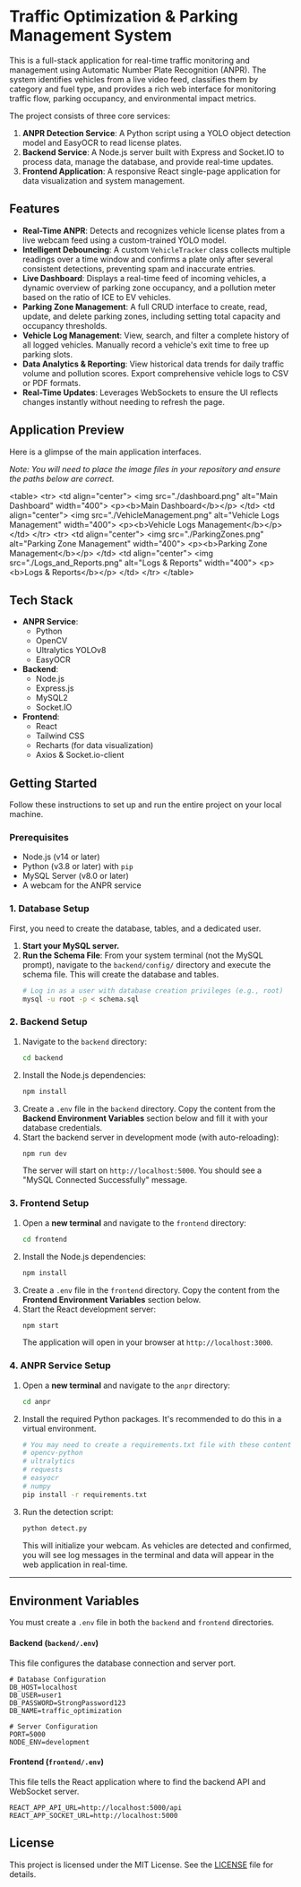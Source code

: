 # Traffic Optimization & Parking Management System

This is a full-stack application for real-time traffic monitoring and management using Automatic Number Plate Recognition (ANPR). The system identifies vehicles from a live video feed, classifies them by category and fuel type, and provides a rich web interface for monitoring traffic flow, parking occupancy, and environmental impact metrics.

The project consists of three core services:

1.  **ANPR Detection Service**: A Python script using a YOLO object detection model and EasyOCR to read license plates.
2.  **Backend Service**: A Node.js server built with Express and Socket.IO to process data, manage the database, and provide real-time updates.
3.  **Frontend Application**: A responsive React single-page application for data visualization and system management.

## Features

  * **Real-Time ANPR**: Detects and recognizes vehicle license plates from a live webcam feed using a custom-trained YOLO model.
  * **Intelligent Debouncing**: A custom `VehicleTracker` class collects multiple readings over a time window and confirms a plate only after several consistent detections, preventing spam and inaccurate entries.
  * **Live Dashboard**: Displays a real-time feed of incoming vehicles, a dynamic overview of parking zone occupancy, and a pollution meter based on the ratio of ICE to EV vehicles.
  * **Parking Zone Management**: A full CRUD interface to create, read, update, and delete parking zones, including setting total capacity and occupancy thresholds.
  * **Vehicle Log Management**: View, search, and filter a complete history of all logged vehicles. Manually record a vehicle's exit time to free up parking slots.
  * **Data Analytics & Reporting**: View historical data trends for daily traffic volume and pollution scores. Export comprehensive vehicle logs to CSV or PDF formats.
  * **Real-Time Updates**: Leverages WebSockets to ensure the UI reflects changes instantly without needing to refresh the page.

## Application Preview

Here is a glimpse of the main application interfaces.

*Note: You will need to place the image files in your repository and ensure the paths below are correct.*

\<table\>
\<tr\>
\<td align="center"\>
\<img src="./dashboard.png" alt="Main Dashboard" width="400"\>
\<p\>\<b\>Main Dashboard\</b\>\</p\>
\</td\>
\<td align="center"\>
\<img src="./VehicleManagement.png" alt="Vehicle Logs Management" width="400"\>
\<p\>\<b\>Vehicle Logs Management\</b\>\</p\>
\</td\>
\</tr\>
\<tr\>
\<td align="center"\>
\<img src="./ParkingZones.png" alt="Parking Zone Management" width="400"\>
\<p\>\<b\>Parking Zone Management\</b\>\</p\>
\</td\>
\<td align="center"\>
\<img src="./Logs\_and\_Reports.png" alt="Logs & Reports" width="400"\>
\<p\>\<b\>Logs & Reports\</b\>\</p\>
\</td\>
\</tr\>
\</table\>

## Tech Stack

  * **ANPR Service**:
      * Python
      * OpenCV
      * Ultralytics YOLOv8
      * EasyOCR
  * **Backend**:
      * Node.js
      * Express.js
      * MySQL2
      * Socket.IO
  * **Frontend**:
      * React
      * Tailwind CSS
      * Recharts (for data visualization)
      * Axios & Socket.io-client

## Getting Started

Follow these instructions to set up and run the entire project on your local machine.

### Prerequisites

  * Node.js (v14 or later)
  * Python (v3.8 or later) with `pip`
  * MySQL Server (v8.0 or later)
  * A webcam for the ANPR service

### 1\. Database Setup

First, you need to create the database, tables, and a dedicated user.

1.  **Start your MySQL server.**
2.  **Run the Schema File**: From your system terminal (not the MySQL prompt), navigate to the `backend/config/` directory and execute the schema file. This will create the database and tables.
    ```bash
    # Log in as a user with database creation privileges (e.g., root)
    mysql -u root -p < schema.sql
    ```

### 2\. Backend Setup

1.  Navigate to the `backend` directory:
    ```bash
    cd backend
    ```
2.  Install the Node.js dependencies:
    ```bash
    npm install
    ```
3.  Create a `.env` file in the `backend` directory. Copy the content from the **Backend Environment Variables** section below and fill it with your database credentials.
4.  Start the backend server in development mode (with auto-reloading):
    ```bash
    npm run dev
    ```
    The server will start on `http://localhost:5000`. You should see a "MySQL Connected Successfully" message.

### 3\. Frontend Setup

1.  Open a **new terminal** and navigate to the `frontend` directory:
    ```bash
    cd frontend
    ```
2.  Install the Node.js dependencies:
    ```bash
    npm install
    ```
3.  Create a `.env` file in the `frontend` directory. Copy the content from the **Frontend Environment Variables** section below.
4.  Start the React development server:
    ```bash
    npm start
    ```
    The application will open in your browser at `http://localhost:3000`.

### 4\. ANPR Service Setup

1.  Open a **new terminal** and navigate to the `anpr` directory:
    ```bash
    cd anpr
    ```
2.  Install the required Python packages. It's recommended to do this in a virtual environment.
    ```bash
    # You may need to create a requirements.txt file with these contents:
    # opencv-python
    # ultralytics
    # requests
    # easyocr
    # numpy
    pip install -r requirements.txt
    ```
3.  Run the detection script:
    ```bash
    python detect.py
    ```
    This will initialize your webcam. As vehicles are detected and confirmed, you will see log messages in the terminal and data will appear in the web application in real-time.

-----

## Environment Variables

You must create a `.env` file in both the `backend` and `frontend` directories.

#### **Backend (`backend/.env`)**

This file configures the database connection and server port.

```env
# Database Configuration
DB_HOST=localhost
DB_USER=user1
DB_PASSWORD=StrongPassword123
DB_NAME=traffic_optimization

# Server Configuration
PORT=5000
NODE_ENV=development
```

#### **Frontend (`frontend/.env`)**

This file tells the React application where to find the backend API and WebSocket server.

```env
REACT_APP_API_URL=http://localhost:5000/api
REACT_APP_SOCKET_URL=http://localhost:5000
```

## License

This project is licensed under the MIT License. See the [LICENSE](https://www.google.com/search?q=LICENSE) file for details.